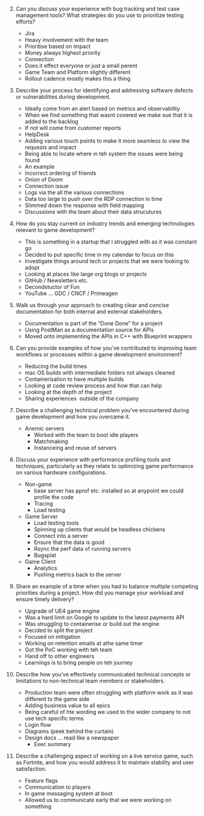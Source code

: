 

2. Can you discuss your experience with bug tracking and test case management tools? What strategies do you use to prioritize testing efforts?
	- Jira 
	- Heavy involvement with the team
	- Prioritise based on impact
	- Money always highest priority
	- Connection
	- Does it effect everyone or just a small perent
	- Game Team and Platform slightly different
	- Rollout cadence mostly makes this a thing

3. Describe your process for identifying and addressing software defects or vulnerabilities during development.
	- Ideally come from an alert based on metrics and observability
	- When we find something that wasnt covered we make sue that it is added to the backlog
	- If not will come from customer reports
	- HelpDesk
	- Adding various touch points to make it more seamless to view the requests and impact
	- Being able to locate where in teh system the issues were being found
	- An example
	- Incorrect ordering of friends
	- Onion of Doom
	- Connection issue
	- Logs via the all the various connections
	- Data too large to push over the RDP connection in time
	- Slimmed down the response with field mapping
	- Discussions with the team about their data strucutures

9. How do you stay current on industry trends and emerging technologies relevant to game development?
	- This is something in a startup that I struggled with as it was constant go
	- Decided to put specific time in my calendar to focus on this 
	- Investigate things around tech or projects that we were looking to adopt
	- Looking at places like large org blogs or projects
	- GitHub / Newsletters etc.
	- Decondstuctor of Fun
	- YouTube … GDC / CNCF / Primeagen  

13. Walk us through your approach to creating clear and concise documentation for both internal and external stakeholders.
	- Documentation is part of the “Done Done” for a project 
	- Using PostMan as a documentation source for APIs
	- Moved onto implementing the APIs in C++ with Blueprint wrappers

14. Can you provide examples of how you’ve contributed to improving team workflows or processes within a game development environment?
	- Reducing the build times 
	- mac OS builds with intermediate folders not always cleaned
	- Containerisation to have multiple builds
	- Looking at code review process and how that can help
	- Looking at the depth of the project 
	- Sharing experiences  outside of the company

15. Describe a challenging technical problem you’ve encountered during game development and how you overcame it.
	- Anemic servers 
		- Worked with the team to boot idle players
		- Matchmaking 
		- Instanceing and reuse of servers

18. Discuss your experience with performance profiling tools and techniques, particularly as they relate to optimizing game performance on various hardware configurations.

	-  Non-game 
		- base server has pprof etc. installed so at anypoint we could profile the code
		- Tracing 
		- Load testing
	- Game Server
		- Load testing tools
		- Spinning up clients that would be headless chickens
		- Connect into a server
		- Ensure that the data is good
		- Rsync the perf data of running servers
		- Bugsplat
	- Game Client
		- Analytics    
		- Pushing metrics back to the server

20. Share an example of a time when you had to balance multiple competing priorities during a project. How did you manage your workload and ensure timely delivery?
	- Upgrade of UE4 game engine 
	- Was a hard limit on Google to update to the latest payments API
	- Was struggling to containerise or build out the engine
	- Decided to split the project
	- Focused on mitigation
	- Working on retention emails at athe same timer
	- Got the PoC working with teh team
	- Hand off to other engineers
	- Learnings is to bring people on teh journey 

21. Describe how you’ve effectively communicated technical concepts or limitations to non-technical team members or stakeholders.
	- Production team were often struggling with platform work as it was different to the game side    
	- Adding business value to all epics
	- Being careful of hte wording we used to the wider company to not use tech specific terms
	- Login flow 
	- Diagrams (peek behind the curtain)
	- Design docs … read like a newspaper
		- Exec summary

25. Describe a challenging aspect of working on a live service game, such as Fortnite, and how you would address it to maintain stability and user satisfaction.

	- Feature flags
	- Communication to players
	- In game messaging system at boot
	- Allowed us to communicate early that we were working on something